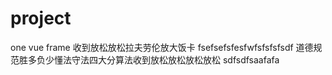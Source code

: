 # project
one vue frame
收到放松放松拉夫劳伦放大饭卡
fsefsefsfesfwfsfsfsfsdf
道德规范胜多负少懂法守法四大分算法收到放松放松放松放松
sdfsdfsaafafa